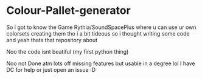 # Colour-Pallet-generator
So i got to know the Game Rythia/SoundSpacePlus where u can use ur own colorsets creating them tho i a bit  tideous so i thought writing some code and yeah thats that repository about

Noo the code isnt beatiful (my first python thing)

Noo not Done atm lots off missing features but usable in a degree lol
I have DC for help or just open an issue :D
